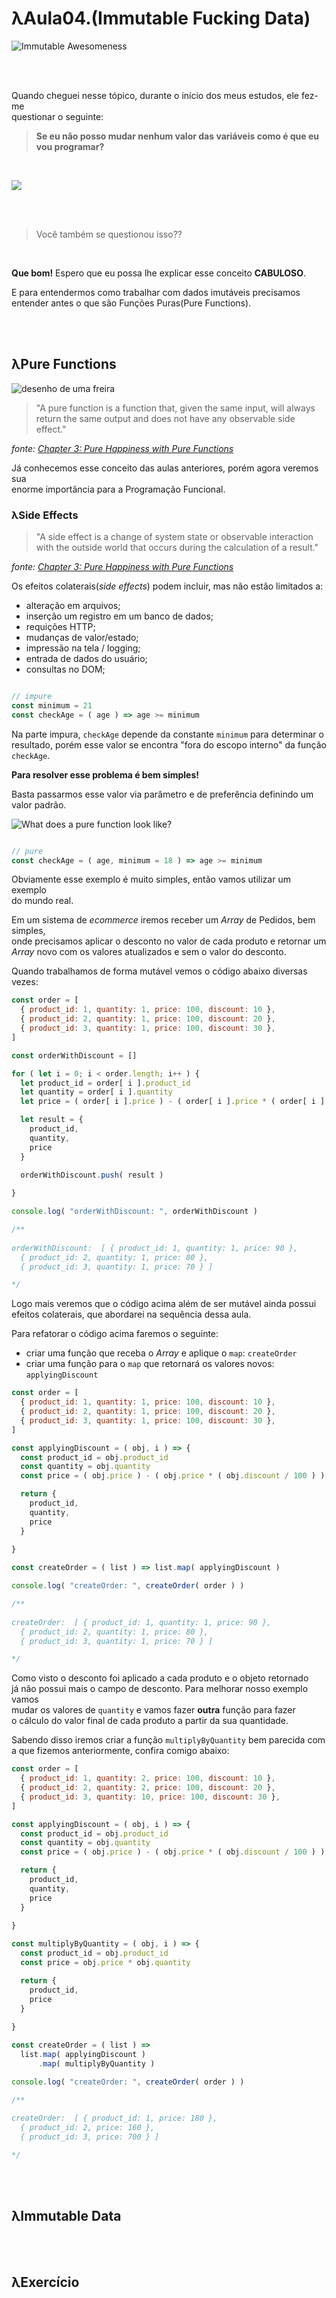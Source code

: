 # λAula04.(Immutable Fucking Data)

![Immutable Awesomeness](http://i.imgur.com/l4JkguX.jpg)

<br>
<br>


Quando cheguei nesse tópico, durante o início dos meus estudos, ele fez-me <br> 
 questionar o seguinte:

> **Se eu não posso mudar nenhum valor das variáveis como é que eu vou programar?**

<br>

![](http://www.reactiongifs.com/r/hmmrhed.gif)

<br>
<br>

> Você também se questionou isso??

<br>

**Que bom!** Espero que eu possa lhe explicar esse conceito **CABULOSO**.

E para entendermos como trabalhar com dados imutáveis precisamos<br>
entender antes o que são Funções Puras(Pure Functions).

<br> 
<br> 

## λPure Functions

![desenho de uma freira](http://i.imgur.com/xHpYORO.gif)

> "A pure function is a function that, given the same input, will 
> always return the same output and does not have any observable side effect."

*fonte: [Chapter 3: Pure Happiness with Pure Functions](https://github.com/MostlyAdequate/mostly-adequate-guide/blob/master/ch3.md)*

Já conhecemos esse conceito das aulas anteriores, porém agora veremos sua <br>
enorme importância para a Programação Funcional. 



### λSide Effects

> "A side effect is a change of system state or observable interaction 
> with the outside world that occurs during the calculation of a result."

*fonte: [Chapter 3: Pure Happiness with Pure Functions](https://github.com/MostlyAdequate/mostly-adequate-guide/blob/master/ch3.md)*

Os efeitos colaterais(*side effects*) podem incluir, mas não estão limitados a:

- alteração em arquivos;
- inserção um registro em um banco de dados;
- requições HTTP;
- mudanças de valor/estado;
- impressão na tela / logging;
- entrada de dados do usuário;
- consultas no DOM;


```js

// impure
const minimum = 21
const checkAge = ( age ) => age >= minimum

```

Na parte impura, `checkAge` depende da constante `minimum` para determinar o <br> 
resultado, porém esse valor se encontra "fora do escopo interno" da função `checkAge`. 



**Para resolver esse problema é bem simples!**

Basta passarmos esse valor via parâmetro e de preferência definindo um <br> 
valor padrão.


![What does a pure function look like?](http://i.imgur.com/frhBrUH.jpg)


```js

// pure
const checkAge = ( age, minimum = 18 ) => age >= minimum

```

Obviamente esse exemplo é muito simples, então vamos utilizar um exemplo<br>
do mundo real. 

Em um sistema de *ecommerce* iremos receber um *Array* de Pedidos, bem simples, <br>
onde precisamos aplicar o desconto no valor de cada produto e retornar um<br>
*Array* novo com os valores atualizados e sem o valor do desconto.

Quando trabalhamos de forma mutável vemos o código abaixo diversas vezes:


```js
const order = [
  { product_id: 1, quantity: 1, price: 100, discount: 10 },
  { product_id: 2, quantity: 1, price: 100, discount: 20 },
  { product_id: 3, quantity: 1, price: 100, discount: 30 },
]

const orderWithDiscount = []

for ( let i = 0; i < order.length; i++ ) {
  let product_id = order[ i ].product_id
  let quantity = order[ i ].quantity
  let price = ( order[ i ].price ) - ( order[ i ].price * ( order[ i ].discount / 100 ) )

  let result = {
    product_id,
    quantity,
    price
  }

  orderWithDiscount.push( result )
  
}

console.log( "orderWithDiscount: ", orderWithDiscount )

/**
 
orderWithDiscount:  [ { product_id: 1, quantity: 1, price: 90 },
  { product_id: 2, quantity: 1, price: 80 },
  { product_id: 3, quantity: 1, price: 70 } ]

*/
```

Logo mais veremos que o código acima além de ser mutável ainda possui<br>
efeitos colaterais, que abordarei na sequência dessa aula.

Para refatorar o código acima faremos o seguinte:

- criar uma função que receba o *Array* e aplique o `map`: `createOrder`
- criar uma função para o `map` que retornará os valores novos: `applyingDiscount`

```js
const order = [
  { product_id: 1, quantity: 1, price: 100, discount: 10 },
  { product_id: 2, quantity: 1, price: 100, discount: 20 },
  { product_id: 3, quantity: 1, price: 100, discount: 30 },
]

const applyingDiscount = ( obj, i ) => {
  const product_id = obj.product_id
  const quantity = obj.quantity
  const price = ( obj.price ) - ( obj.price * ( obj.discount / 100 ) )

  return {
    product_id,
    quantity,
    price
  }
  
}

const createOrder = ( list ) => list.map( applyingDiscount ) 

console.log( "createOrder: ", createOrder( order ) )

/**
 
createOrder:  [ { product_id: 1, quantity: 1, price: 90 },
  { product_id: 2, quantity: 1, price: 80 },
  { product_id: 3, quantity: 1, price: 70 } ]

*/
```

Como visto o desconto foi aplicado a cada produto e o objeto retornado<br>
já não possui mais o campo de desconto. Para melhorar nosso exemplo vamos<br>
mudar os valores de `quantity` e vamos fazer **outra** função para fazer<br>
o cálculo do valor final de cada produto a partir da sua quantidade.

Sabendo disso iremos criar a função `multiplyByQuantity` bem parecida com<br>
a que fizemos anteriormente, confira comigo abaixo:

```js
const order = [
  { product_id: 1, quantity: 2, price: 100, discount: 10 },
  { product_id: 2, quantity: 2, price: 100, discount: 20 },
  { product_id: 3, quantity: 10, price: 100, discount: 30 },
]

const applyingDiscount = ( obj, i ) => {
  const product_id = obj.product_id
  const quantity = obj.quantity
  const price = ( obj.price ) - ( obj.price * ( obj.discount / 100 ) )

  return {
    product_id,
    quantity,
    price
  }
  
}

const multiplyByQuantity = ( obj, i ) => {
  const product_id = obj.product_id
  const price = obj.price * obj.quantity

  return {
    product_id,
    price
  }
  
}

const createOrder = ( list ) => 
  list.map( applyingDiscount )
      .map( multiplyByQuantity )

console.log( "createOrder: ", createOrder( order ) )

/**
 
createOrder:  [ { product_id: 1, price: 180 },
  { product_id: 2, price: 160 },
  { product_id: 3, price: 700 } ]

*/
```

<br>
<br>



## λImmutable Data 


<br>
<br>

## λExercício

